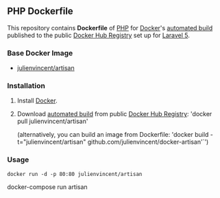 ## PHP Dockerfile


This repository contains **Dockerfile** of [PHP](http://php.net/) for [Docker](https://www.docker.com/)'s [automated build](https://registry.hub.docker.com/u/julienvincent/nginx-php/) published to the public [Docker Hub Registry](https://registry.hub.docker.com/) set up for [Laravel 5](http://laravel.com/).


### Base Docker Image

* [julienvincent/artisan](https://registry.hub.docker.com/u/julienvincent/artisan/)


### Installation

1. Install [Docker](https://www.docker.com/).

2. Download [automated build](https://registry.hub.docker.com/u/julienvincent/artisan/) from public [Docker Hub Registry](https://registry.hub.docker.com/): 'docker pull julienvincent/artisan'

   (alternatively, you can build an image from Dockerfile: 'docker build -t="julienvincent/artisan" github.com/julienvincent/docker-artisan'`')


### Usage

    docker run -d -p 80:80 julienvincent/artisan

docker-compose run artisan <command>
